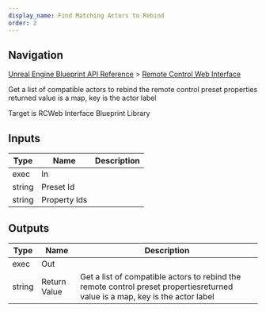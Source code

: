 ```yaml
---
display_name: Find Matching Actors to Rebind
order: 2
---
```

## Navigation

[Unreal Engine Blueprint API Reference](https://dev.epicgames.com/documentation/en-us/unreal-engine/BlueprintAPI) > [Remote Control Web Interface](https://dev.epicgames.com/documentation/en-us/unreal-engine/BlueprintAPI/RemoteControlWebInterface)

Get a list of compatible actors to rebind the remote control preset properties
returned value is a map, key is the actor label

Target is RCWeb Interface Blueprint Library

## Inputs

| Type | Name | Description |
| --- | --- | --- |
| exec | In |  |
| string | Preset Id |  |
| string | Property Ids |  |

## Outputs

| Type | Name | Description |
| --- | --- | --- |
| exec | Out |  |
| string | Return Value | Get a list of compatible actors to rebind the remote control preset propertiesreturned value is a map, key is the actor label |
